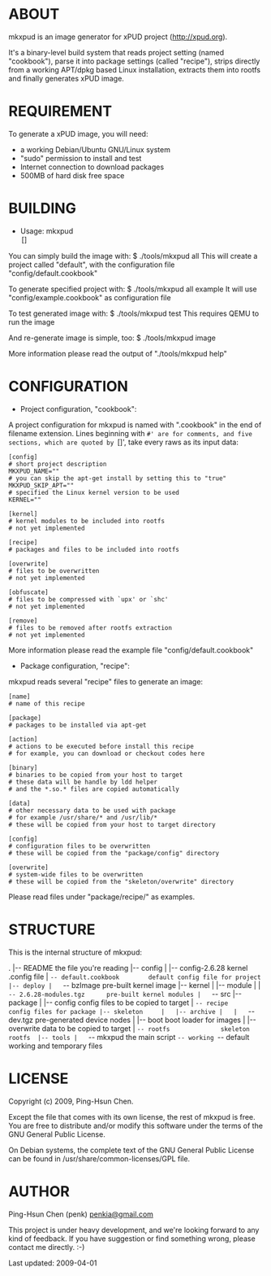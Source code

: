 ABOUT
=====================================================================

mkxpud is an image generator for xPUD project (http://xpud.org).

It's a binary-level build system that reads project setting 
(named "cookbook"), parse it into package settings (called "recipe"), 
strips directly from a working APT/dpkg based Linux installation,
extracts them into rootfs and finally generates xPUD image.


REQUIREMENT
=====================================================================

To generate a xPUD image, you will need:

* a working Debian/Ubuntu GNU/Linux system
* "sudo" permission to install and test 
* Internet connection to download packages
* 500MB of hard disk free space



BUILDING
=====================================================================

* Usage:
  mkxpud <option> [<project name>] 

You can simply build the image with:
	$ ./tools/mkxpud all
This will create a project called "default", with 
the configuration file "config/default.cookbook"
	
To generate specified project with:
	$ ./tools/mkxpud all example
It will use "config/example.cookbook" as configuration file
	
To test generated image with:
	$ ./tools/mkxpud test 
This requires QEMU to run the image 

And re-generate image is simple, too:
	$ ./tools/mkxpud image

More information please read the output of "./tools/mkxpud help"

CONFIGURATION
=====================================================================

* Project configuration, "cookbook":

A project configuration for mkxpud is named with ".cookbook" 
in the end of filename extension. 
Lines beginning with `#' are for comments, and five sections,
which are quoted by `[]', take every raws as its input data:
	
	[config]
	# short project description
	MKXPUD_NAME=""
	# you can skip the apt-get install by setting this to "true"
	MKXPUD_SKIP_APT=""
	# specified the Linux kernel version to be used
	KERNEL=""

	[kernel]
	# kernel modules to be included into rootfs
	# not yet implemented

	[recipe]
	# packages and files to be included into rootfs

	[overwrite]
	# files to be overwritten
	# not yet implemented

	[obfuscate]
	# files to be compressed with `upx' or `shc'
	# not yet implemented
	
	[remove]
	# files to be removed after rootfs extraction
	# not yet implemented

More information please read the example file "config/default.cookbook"

* Package configuration, "recipe":

mkxpud reads several "recipe" files to generate an image:

	[name]
	# name of this recipe
	
	[package]
	# packages to be installed via apt-get 

	[action]
	# actions to be executed before install this recipe
	# for example, you can download or checkout codes here

	[binary]
	# binaries to be copied from your host to target
	# these data will be handle by ldd helper
	# and the *.so.* files are copied automatically

	[data]
	# other necessary data to be used with package
	# for example /usr/share/* and /usr/lib/*
	# these will be copied from your host to target directory

	[config]
	# configuration files to be overwritten 
	# these will be copied from the "package/config" directory

	[overwrite]
	# system-wide files to be overwritten
	# these will be copied from the "skeleton/overwrite" directory
	
Please read files under "package/recipe/" as examples.

STRUCTURE
=====================================================================

This is the internal structure of mkxpud:

.
|-- README				the file you're reading
|-- config
|   |-- config-2.6.28			kernel .config file
|   `-- default.cookbook		default config file for project
|-- deploy
|   `-- bzImage				pre-built kernel image
|-- kernel
|   |-- module
|   |   `-- 2.6.28-modules.tgz		pre-built kernel modules
|   `-- src
|-- package
|   |-- config				config files to be copied to target
|   `-- recipe				config files for package
|-- skeleton	
|   |-- archive
|   |   `-- dev.tgz			pre-generated device nodes
|   |-- boot				boot loader for images
|   |-- overwrite			data to be copied to target
|   `-- rootfs				skeleton rootfs 
|-- tools
|   `-- mkxpud				the main script 
`-- working
    `-- default				working and temporary files 

LICENSE
=====================================================================

Copyright (c) 2009, Ping-Hsun Chen.

Except the file that comes with its own license, the rest of mkxpud is free.
You are free to distribute and/or modify this software under the terms of
the GNU General Public License.

On Debian systems, the complete text of the GNU General Public License can
be found in /usr/share/common-licenses/GPL file.

AUTHOR
=====================================================================

Ping-Hsun Chen (penk) <penkia@gmail.com>

This project is under heavy development, and we're looking forward 
to any kind of feedback. If you have suggestion or find something wrong, 
please contact me directly. :-)

Last updated: 2009-04-01
